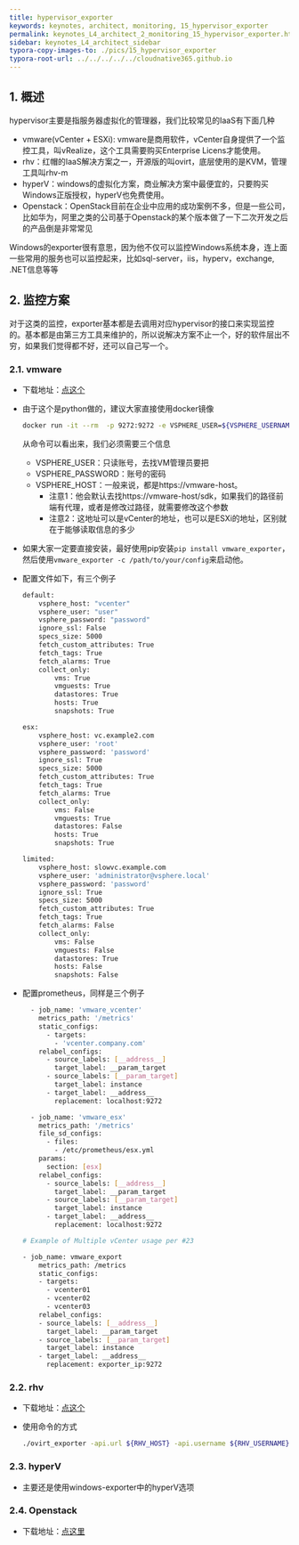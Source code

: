 ```yaml
---
title: hypervisor_exporter
keywords: keynotes, architect, monitoring, 15_hypervisor_exporter
permalink: keynotes_L4_architect_2_monitoring_15_hypervisor_exporter.html
sidebar: keynotes_L4_architect_sidebar
typora-copy-images-to: ./pics/15_hypervisor_exporter
typora-root-url: ../../../../../cloudnative365.github.io
---
```


## 1. 概述

hypervisor主要是指服务器虚拟化的管理器，我们比较常见的IaaS有下面几种

+ vmware(vCenter + ESXi): vmware是商用软件，vCenter自身提供了一个监控工具，叫vRealize，这个工具需要购买Enterprise Licens才能使用。
+ rhv：红帽的IaaS解决方案之一，开源版的叫ovirt，底层使用的是KVM，管理工具叫rhv-m
+ hyperV：windows的虚拟化方案，商业解决方案中最便宜的，只要购买Windows正版授权，hyperV也免费使用。
+ Openstack：OpenStack目前在企业中应用的成功案例不多，但是一些公司，比如华为，阿里之类的公司基于Openstack的某个版本做了一下二次开发之后的产品倒是非常常见

Windows的exporter很有意思，因为他不仅可以监控Windows系统本身，连上面一些常用的服务也可以监控起来，比如sql-server，iis，hyperv，exchange, .NET信息等等

## 2. 监控方案

对于这类的监控，exporter基本都是去调用对应hypervisor的接口来实现监控的。基本都是由第三方工具来维护的，所以说解决方案不止一个，好的软件层出不穷，如果我们觉得都不好，还可以自己写一个。

### 2.1. vmware

+ 下载地址：[点这个](https://github.com/pryorda/vmware_exporter)

+ 由于这个是python做的，建议大家直接使用docker镜像

  ``` bash
  docker run -it --rm  -p 9272:9272 -e VSPHERE_USER=${VSPHERE_USERNAME} -e VSPHERE_PASSWORD=${VSPHERE_PASSWORD} -e VSPHERE_HOST=${VSPHERE_HOST} -e VSPHERE_IGNORE_SSL=True -e VSPHERE_SPECS_SIZE=2000 --name vmware_exporter pryorda/vmware_exporter
  ```

  从命令可以看出来，我们必须需要三个信息

  + VSPHERE_USER：只读账号，去找VM管理员要把
  + VSPHERE_PASSWORD：账号的密码
  + VSPHERE_HOST：一般来说，都是https://vmware-host。
    + 注意1：他会默认去找https://vmware-host/sdk，如果我们的路径前端有代理，或者是修改过路径，就需要修改这个参数
    + 注意2：这地址可以是vCenter的地址，也可以是ESXi的地址，区别就在于能够读取信息的多少

+ 如果大家一定要直接安装，最好使用pip安装`pip install vmware_exporter`，然后使用`vmware_exporter -c /path/to/your/config`来启动他。

+ 配置文件如下，有三个例子

  ``` bash
  default:
      vsphere_host: "vcenter"
      vsphere_user: "user"
      vsphere_password: "password"
      ignore_ssl: False
      specs_size: 5000
      fetch_custom_attributes: True
      fetch_tags: True
      fetch_alarms: True
      collect_only:
          vms: True
          vmguests: True
          datastores: True
          hosts: True
          snapshots: True
  
  esx:
      vsphere_host: vc.example2.com
      vsphere_user: 'root'
      vsphere_password: 'password'
      ignore_ssl: True
      specs_size: 5000
      fetch_custom_attributes: True
      fetch_tags: True
      fetch_alarms: True
      collect_only:
          vms: False
          vmguests: True
          datastores: False
          hosts: True
          snapshots: True
  
  limited:
      vsphere_host: slowvc.example.com
      vsphere_user: 'administrator@vsphere.local'
      vsphere_password: 'password'
      ignore_ssl: True
      specs_size: 5000
      fetch_custom_attributes: True
      fetch_tags: True
      fetch_alarms: False
      collect_only:
          vms: False
          vmguests: False
          datastores: True
          hosts: False
          snapshots: False
  ```

+ 配置prometheus，同样是三个例子

  ``` bash
    - job_name: 'vmware_vcenter'
      metrics_path: '/metrics'
      static_configs:
        - targets:
          - 'vcenter.company.com'
      relabel_configs:
        - source_labels: [__address__]
          target_label: __param_target
        - source_labels: [__param_target]
          target_label: instance
        - target_label: __address__
          replacement: localhost:9272
  
    - job_name: 'vmware_esx'
      metrics_path: '/metrics'
      file_sd_configs:
        - files:
          - /etc/prometheus/esx.yml
      params:
        section: [esx]
      relabel_configs:
        - source_labels: [__address__]
          target_label: __param_target
        - source_labels: [__param_target]
          target_label: instance
        - target_label: __address__
          replacement: localhost:9272
  
  # Example of Multiple vCenter usage per #23
  
  - job_name: vmware_export
      metrics_path: /metrics
      static_configs:
      - targets:
        - vcenter01
        - vcenter02
        - vcenter03
      relabel_configs:
      - source_labels: [__address__]
        target_label: __param_target
      - source_labels: [__param_target]
        target_label: instance
      - target_label: __address__
        replacement: exporter_ip:9272
  ```

### 2.2. rhv

+ 下载地址：[点这个](https://github.com/czerwonk/ovirt_exporter)

+ 使用命令的方式

  ``` bash
  ./ovirt_exporter -api.url ${RHV_HOST} -api.username ${RHV_USERNAME} -api.password ${RHV_PASSWORD} -api.insecure-cert
  ```

### 2.3. hyperV

+ 主要还是使用windows-exporter中的hyperV选项

### 2.4. Openstack

+ 下载地址：[点这里](https://github.com/openstack-exporter/openstack-exporter)